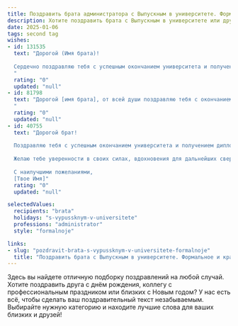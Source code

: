 ```yaml
---
title: Поздравить брата администратора с Выпускным в университете. Формальное и красивое
description: Хотите поздравить брата с Выпускным в университете или другим праздником? Наш ИИ создаст незабываемое поздравление, а вы обязательно выделитесь среди других.  
date: 2025-01-06
tags: second tag
wishes:
- id: 131535
  text: "Дорогой (Имя брата)!
  
  Сердечно поздравляю тебя с успешным окончанием университета и получением диплома администратора!  Это значительное достижение, результат твоего упорного труда и целеустремлённости. Желаю тебе дальнейших успехов в профессиональной деятельности, реализации всех твоих амбиций и достижения высоких результатов на выбранном пути. Пусть твоя карьера будет яркой и стремительной, а  жизнь – полной радости и благополучия.  Будь счастлив!
  "
  rating: "0"
  updated: "null"
- id: 81798
  text: "Дорогой [имя брата], от всей души поздравляю тебя с окончанием университета! Ты  с честью преодолел непростой путь, и теперь перед тобой открываются новые горизонты. Пусть работа администратора станет для тебя увлекательным и успешным этапом в жизни. Желаю тебе ярких побед, стабильности и реализации всех твоих амбиций!
  "
  rating: "0"
  updated: "null"
- id: 40755
  text: "Дорогой брат!
  
  Поздравляю тебя с успешным окончанием университета и получением диплома по специальности \"Администратор\"! Этот важный этап в твоей жизни – результат упорного труда, целеустремленности и стремления к знаниям. Ты преодолел все трудности на пути к своей мечте, и сейчас перед тобой открываются новые горизонты и возможности.
  
  Желаю тебе уверенности в своих силах, вдохновения для дальнейших свершений и успешной карьеры. Пусть каждый новый день приносит радость, новые знания и интересные достижения. Верю, что твои старания будут вознаграждены, и ты добьешься больших высот в своей профессии.
  
  С наилучшими пожеланиями,
  [Твое Имя]"
  rating: "0"
  updated: "null"

selectedValues:
  recipients: "brata"
  holidays: "s-vypussknym-v-universitete"
  professions: "administrator"
  style: "formalnoje"

links:
- slug: "pozdravit-brata-s-vypussknym-v-universitete-formalnoje"
  title: "Поздравить брата с Выпускным в университете. Формальное и красивое"
---
```


Здесь вы найдете отличную подборку поздравлений на любой случай.
Хотите поздравить друга с днём рождения, коллегу с профессиональным праздником или близких с Новым годом? У нас есть всё, чтобы сделать ваш поздравительный текст незабываемым. Выбирайте нужную категорию и находите лучшие слова для ваших близких и друзей!
